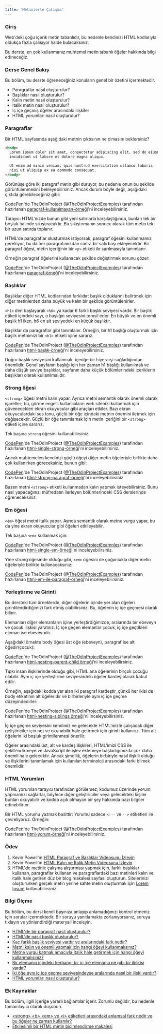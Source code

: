 ```yaml
---
title: 'Metinlerle Çalışma'
---
```


### Giriş

Web'deki çoğu içerik metin tabanlıdır, bu nedenle kendinizi HTML kodlarıyla oldukça fazla çalışıyor halde bulacaksınız.

Bu derste, en çok kullanmanız muhtemel metin tabanlı öğeler hakkında bilgi edineceğiz.

### Derse Genel Bakış

Bu bölüm, bu derste öğreneceğiniz konuların genel bir özetini içermektedir.

*   Paragraflar nasıl oluşturulur?
*   Başlıklar nasıl oluşturulur?
*   Kalın metin nasıl oluşturulur?
*   İtalik metin nasıl oluşturulur?
*   İç içe geçmiş öğeler arasındaki ilişkiler
*   HTML yorumları nasıl oluşturulur?

### Paragraflar

Bir HTML sayfasında aşağıdaki metnin çıktısının ne olmasını beklersiniz?

~~~html
<body>
  Lorem ipsum dolor sit amet, consectetur adipiscing elit, sed do eiusmod tempor
  incididunt ut labore et dolore magna aliqua.

  Ut enim ad minim veniam, quis nostrud exercitation ullamco laboris
  nisi ut aliquip ex ea commodo consequat.
</body>
~~~

Görünüşe göre iki paragraf metin gibi duruyor, bu nedenle onun bu şekilde görüntülenmesini bekleyebilirsiniz. Ancak durum böyle değil, aşağıdaki çıktıda görebileceğiniz gibi:

<p class="codepen" data-height="300" data-theme-id="dark" data-default-tab="html,result" data-slug-hash="xxrKqeV" data-user="TheOdinProjectExamples" style={{"height":"300px","boxSizing":"border-box","display":"flex","alignItems":"center","justifyContent":"center","padding":"1em"}}>
<a href="https://codepen.io">CodePen</a>'de
TheOdinProject (<a href="https://codepen.io/TheOdinProjectExamples">@TheOdinProjectExamples</a>) tarafından hazırlanan <a href="https://codepen.io/TheOdinProjectExamples/pen/penxxrKqeV">paragraf-kullanılmayan-örneği</a>'ni inceleyebilirsiniz.
</p>
<script async src="https://cpwebassets.codepen.io/assets/embed/ei.js"></script>


Tarayıcı HTML'nizde bunun gibi yeni satırlarla karşılaştığında, bunları tek bir boşluk halinde sıkıştıracaktır. Bu sıkıştırmanın sonucu olarak tüm metin tek bir uzun satırda toplanır.

HTML'de paragraflar oluşturmak istiyorsak, <span id='create-paragraph-element'>paragraf öğesini kullanmamız gerekiyor</span>, bu da her paragrafımızdan sonra bir satırbaşı ekleyecektir. Bir paragraf öğesi, metin içeriğinin bir `<p>` etiketi ile sarılmasıyla tanımlanır.

Örneğin paragraf öğelerini kullanacak şekilde değiştirmek sorunu çözer:

<p class="codepen" data-height="300" data-theme-id="dark" data-default-tab="html,result" data-slug-hash="mdwbmdp" data-user="TheOdinProjectExamples" style={{"height":"300px","boxSizing":"border-box","display":"flex","alignItems":"center","justifyContent":"center","padding":"1em"}}>
  <span>
<a href="https://codepen.io">CodePen</a>'de
TheOdinProject (<a href="https://codepen.io/TheOdinProjectExamples">@TheOdinProjectExamples</a>) tarafından hazırlanan <a href="https://codepen.io/TheOdinProjectExamples/pen/mdwbmdp">paragraf-örneği</a>'ni inceleyebilirsiniz.
  </span>
</p>
<script async src="https://cpwebassets.codepen.io/assets/embed/ei.js"></script>

### Başlıklar

Başlıklar diğer HTML kodlarından farklıdır: başlık olduklarını belirtmek için diğer metinlerden daha büyük ve kalın bir şekilde görüntülenirler.

<span id='different-heading-levels'>`<h1>` den başlayarak `<h6>` ya kadar 6 farklı başlık seviyesi vardır. Bir başlık etiketi içindeki sayı, o başlığın seviyesini temsil eder. En büyük ve en önemli başlık h1 iken, h6 en alt seviyedeki en küçük başlıktır.</span>

Başlıklar da paragraflar gibi tanımlanır. Örneğin, bir h1 başlığı oluşturmak için başlık metnimizi bir `<h1>` etiketi içine sararız.

<a href="https://codepen.io">CodePen</a>'de
TheOdinProject (<a href="https://codepen.io/TheOdinProjectExamples">@TheOdinProjectExamples</a>) tarafından hazırlanan <a href="https://codepen.io/TheOdinProjectExamples/pen/LYLPLbg">html-başlık-örneği</a>'ni inceleyebilirsiniz.
<script async src="https://cpwebassets.codepen.io/assets/embed/ei.js"></script>

Doğru başlık seviyesini kullanmak, içeriğe bir hiyerarşi sağladığından önemlidir. Genel sayfanın başlığı için her zaman h1 başlığı kullanılmalı ve daha düşük seviye başlıklar, sayfanın daha küçük bölümlerindeki içeriklerin başlıkları olarak kullanılmalıdır.

### Strong öğesi

`<strong>` öğesi metni kalın yapar. Ayrıca metni semantik olarak önemli olarak işaretler; bu, görme engelli kullanıcıların web sitenizi kullanmak için güvenecekleri ekran okuyucular gibi araçları etkiler. Bazı ekran okuyuculardaki ses tonu, güçlü bir öğe içindeki metnin önemini iletmek için değişecektir. Güçlü bir öğe tanımlamak için metin içeriğini bir `<strong>` etiketi içine sararız.

Tek başına `strong` öğesini kullanabilirsiniz:

<p class="codepen" data-height="300" data-theme-id="dark" data-default-tab="html,result" data-slug-hash="qBjWXrB" data-user="TheOdinProjectExamples" style={{"height":"300px","boxSizing":"border-box","display":"flex","alignItems":"center","justifyContent":"center","padding":"1em"}}>
  <span>
<a href="https://codepen.io">CodePen</a>'de
TheOdinProject (<a href="https://codepen.io/TheOdinProjectExamples">@TheOdinProjectExamples</a>) tarafından hazırlanan <a href="https://codepen.io/TheOdinProjectExamples/pen/qBjWXrB">html-single-strong-örneği</a>'ni inceleyebilirsiniz.
  </span>
<script async src="https://cpwebassets.codepen.io/assets/embed/ei.js"></script>
</p>

Ancak muhtemelen kendinizi güçlü öğeyi diğer metin öğeleriyle birlikte daha çok kullanırken göreceksiniz, bunun gibi:

<p class="codepen" data-height="300" data-theme-id="dark" data-default-tab="html,result" data-slug-hash="wvewqJr" data-user="TheOdinProjectExamples" style={{"height":"300px","boxSizing":"border-box","display":"flex","alignItems":"center","justifyContent":"center","padding":"1em"}}>
  <span>
<a href="https://codepen.io">CodePen</a>'de
TheOdinProject (<a href="https://codepen.io/TheOdinProjectExamples">@TheOdinProjectExamples</a>) tarafından hazırlanan <a href="https://codepen.io/TheOdinProjectExamples/pen/wvewqJr">html-strong-paragraf-örneği</a>'ni inceleyebilirsiniz.
  </span>
</p>
<script async src="https://cpwebassets.codepen.io/assets/embed/ei.js"></script>

Bazen metni `<strong>` etiketi kullanmadan kalın yapmak isteyebilirsiniz. Bunu nasıl yapacağınızı müfredatın ilerleyen bölümlerindeki CSS derslerinde öğreneceksiniz.

### Em öğesi

`<em>` öğesi metni italik yapar. Ayrıca semantik olarak metne vurgu yapar, bu da yine ekran okuyucular gibi öğeleri etkileyebilir.

Tek başına `<em>` kullanmak için:

<p class="codepen" data-height="300" data-theme-id="dark" data-default-tab="html,result" data-slug-hash="wvewqpp" data-user="TheOdinProjectExamples" style={{"height":"300px","boxSizing":"border-box","display":"flex","alignItems":"center","justifyContent":"center","padding":"1em"}}>
  <span>
<a href="https://codepen.io">CodePen</a>'de
TheOdinProject (<a href="https://codepen.io/TheOdinProjectExamples">@TheOdinProjectExamples</a>) tarafından hazırlanan <a href="https://codepen.io/TheOdinProjectExamples/pen/wvewqpp">html-single-em-örneği</a>'ni inceleyebilirsiniz.
</span>
</p>
<script async src="https://cpwebassets.codepen.io/assets/embed/ei.js"></script>

Yine strong öğesinde olduğu gibi, `<em>` öğesini de çoğunlukla diğer metin öğeleriyle birlikte kullanacaksınız:

<p class="codepen" data-height="300" data-theme-id="dark" data-default-tab="html,result" data-slug-hash="VwWZzyj" data-user="TheOdinProjectExamples" style={{"height":"300px","boxSizing":"border-box","display":"flex","alignItems":"center","justifyContent":"center","padding":"1em"}}>
  <span>
<a href="https://codepen.io">CodePen</a>'de
TheOdinProject (<a href="https://codepen.io/TheOdinProjectExamples">@TheOdinProjectExamples</a>) tarafından hazırlanan <a href="https://codepen.io/TheOdinProjectExamples/pen/VwWZzyj">html-em-ile-paragraf-örneği</a>'ni inceleyebilirsiniz.
</span>
</p>
<script async src="https://cpwebassets.codepen.io/assets/embed/ei.js"></script>

### Yerleştirme ve Girinti

Bu dersteki tüm örneklerde, diğer öğelerin içinde yer alan öğeleri girintilendirdiğimizi fark etmiş olabilirsiniz. Bu, öğelerin iç içe geçmesi olarak bilinir.

<span id='nested-relationship'>Elemanları diğer elemanların içine yerleştirdiğimizde, aralarında bir ebeveyn ve çocuk ilişkisi yaratırız. İç içe geçen elemanlar çocuk, iç içe geçtikleri eleman ise ebeveyndir.</span>

Aşağıdaki örnekte body öğesi üst öğe (ebeveyn), paragraf ise alt öğedir(çocuk):


<p class="codepen" data-height="300" data-theme-id="dark" data-default-tab="html,result" data-slug-hash="oNwjEvO" data-user="TheOdinProjectExamples" style={{"height":"300px","boxSizing":"border-box","display":"flex","alignItems":"center","justifyContent":"center","padding":"1em"}}>
  <span>
<a href="https://codepen.io">CodePen</a>'de
TheOdinProject (<a href="https://codepen.io/TheOdinProjectExamples">@TheOdinProjectExamples</a>) tarafından hazırlanan <a href="https://codepen.io/TheOdinProjectExamples/pen/oNwjEvO">html-nesting-parent-child örneği</a>'ni inceleyebilirsiniz.
  </span>
</p>
<script async src="https://cpwebassets.codepen.io/assets/embed/ei.js"></script>

Tıpkı insan ilişkilerinde olduğu gibi, HTML ana öğelerinin birçok çocuğu olabilir.  <span id='elements-same-level'>Aynı iç içe yerleştirme seviyesindeki öğeler kardeş olarak kabul edilir.</span>

Örneğin, aşağıdaki kodda yer alan iki paragraf kardeştir, çünkü her ikisi de body etiketinin alt öğeleridir ve birbirleriyle aynı iç içe geçme düzeyindedirler:

<p class="codepen" data-height="300" data-theme-id="dark" data-default-tab="html,result" data-slug-hash="ZEybrYx" data-user="TheOdinProjectExamples" style={{"height":"300px","boxSizing":"border-box","display":"flex","alignItems":"center","justifyContent":"center","padding":"1em"}}>
  <span>
<a href="https://codepen.io">CodePen</a>'de
TheOdinProject (<a href="https://codepen.io/TheOdinProjectExamples">@TheOdinProjectExamples</a>) tarafından hazırlanan <a href="https://codepen.io/TheOdinProjectExamples/pen/ZEybrYx">html-nesting-siblings örneği</a>'ni inceleyebilirsiniz.
</span>
</p>
<script async src="https://cpwebassets.codepen.io/assets/embed/ei.js"></script>

İç içe geçme seviyesini kendimiz ve gelecekte HTML'mizle çalışacak diğer geliştiriciler için net ve okunabilir hale getirmek için girinti kullanırız. Tüm alt öğelerin iki boşluk girintilenmesi önerilir.

Öğeler arasındaki üst, alt ve kardeş ilişkileri, HTML'imizi CSS ile şekillendirmeye ve JavaScript ile işlev eklemeye başladığımızda çok daha önemli hale gelecektir. Ancak şimdilik, öğelerin birbiriyle nasıl ilişkili olduğu ve ilişkilerini tanımlamak için kullanılan terminoloji arasındaki farkı bilmek önemlidir.

### HTML Yorumları

HTML yorumları tarayıcı tarafından görülemez; kodumuz üzerinde *yorum* yapmamızı sağlarlar, böylece diğer geliştiriciler veya gelecekteki kişiler bunları okuyabilir ve kodda açık olmayan bir şey hakkında bazı bilgiler edinebilirler.

Bir HTML yorumu yazmak basittir: Yorumu sadece `<!--` ve `-->` etiketleri ile çevreliyoruz. Örneğin:

<p class="codepen" data-height="300" data-theme-id="dark" data-default-tab="html,result" data-slug-hash="abwoyBg" data-user="TheOdinProjectExamples" style={{"height":"300px","boxSizing":"border-box","display":"flex","alignItems":"center","justifyContent":"center","padding":"1em"}}>
  <span>
 <a href="https://codepen.io">CodePen</a>'de
TheOdinProject (<a href="https://codepen.io/TheOdinProjectExamples">@TheOdinProjectExamples</a>) tarafından hazırlanan <a href="https://codepen.io/TheOdinProjectExamples/pen/abwoyBg">html-yorum-örneği</a>'ni inceleyebilirsiniz.
</span>
</p>
<script async src="https://cpwebassets.codepen.io/assets/embed/ei.js"></script>

### Ödev

<div class="lesson-content__panel" markdown="1">

1.  Kevin Powell'ın [HTML Paragraf ve Başlıklar Videosunu İzleyin](https://www.youtube.com/watch?v=yqcd-XkxZNM&list=PL4-IK0AVhVjM0xE0K2uZRvsM7LkIhsPT-&index=3)
2.  Kevin Powell'ın [HTML Kalın ve İtalik Metin Videosunu İzleyin](https://www.youtube.com/watch?v=gW6cBZLUk6M&list=PL4-IK0AVhVjM0xE0K2uZRvsM7LkIhsPT-&index=4)
3.  HTML'de metinle çalışma alıştırması yapmak için, farklı başlıklar kullanan, paragraflar kullanan ve paragraflardaki bazı metinleri kalın ve italik hale getiren düz bir blog makalesi sayfası oluşturun. Sitelerinizi oluştururken gerçek metin yerine sahte metin oluşturmak için [Lorem Ipsum](https://loremipsum.io/) kullanabilirsiniz.

</div>

### Bilgi Ölçme
  
Bu bölüm, bu dersi kendi başınıza anlayıp anlamadığınızı kontrol etmeniz için sorular içermektedir. Bir soruyu yanıtlamakta zorlanıyorsanız, soruya tıklayın ve yönlendirdiği materyali inceleyin.
 
*   [HTML'de bir paragraf nasıl oluşturulur?](#create-paragraph-element)
*   [HTML'de nasıl başlık oluşturulur?](#headings)
*   [Kaç farklı başlık seviyesi vardır ve aralarındaki fark nedir?](#different-heading-levels)
*   [Metni kalın ve önemli yapmak için hangi öğeyi kullanmalısınız?](#strong-element)
*   [Metne vurgu katmak amacıyla italik hale getirmek için hangi öğeyi kullanmalısınız?](#em-element)
*   [Bir elemanın içindeki herhangi bir iç içe elemanla ne gibi bir ilişkisi vardır?](#nested-relationship)
*   [İki öğe aynı iç içe geçme seviyesindeyse aralarında nasıl bir ilişki vardır?](#elements-same-level)
*   [HTML yorumları nasıl oluşturulur?](#html-comments)

### Ek Kaynaklar

Bu bölüm, ilgili içeriğe yararlı bağlantılar içerir. Zorunlu değildir, bu nedenle tamamlayıcı olarak düşünün.

*   [&lt;strong> &lt;b> &lt;em> ve &lt;i> etiketleri arasındaki anlamsal fark nedir ve bu öğeler ne zaman kullanılır?](https://medium.com/@zac_heisey/when-to-use-strong-b-em-and-i-tags-in-your-markup-fa4d0af8affb)
*   [Etkileşimli bir HTML metin biçimlendirme makalesi](https://www.w3schools.com/html/html_formatting.asp)
